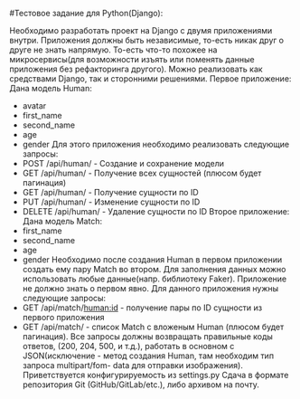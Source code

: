 #Тестовое задание для Python(Django):

Необходимо разработать проект на Django с двумя приложениями внутри. Приложения должны
быть независимые, то-есть никак друг о друге не знать напрямую. То-есть что-то похожее на
микросервисы(для возможности изъять или поменять данные приложения без рефакторинга
другого). Можно реализовать как средствами Django, так и сторонними решениями.
Первое приложение:
Дана модель Human:
- avatar
- first_name
- second_name
- age
- gender
Для этого приложения необходимо реализовать следующие запросы:
- POST /api/human/ - Создание и сохранение модели
- GET /api/human/ - Получение всех сущностей (плюсом будет пагинация)
- GET /api/human/<id> - Получение сущности по ID
- PUT /api/human/<id> - Изменение сущности по ID
- DELETE /api/human/<id> - Удаление сущности по ID
Второе приложение:
Дана модель Match:
- first_name
- second_name
- age
- gender
Необходимо после создания Human в первом приложении создать ему пару Match во втором. Для
заполнения данных можно использовать любые данные(напр. библиотеку Faker). Приложение не
должно знать о первом явно.
Для данного приложения нужны следующие запросы:
- GET /api/match/<human:id> - получение пары по ID сущности из первого приложения
- GET /api/match/ - список Match с вложеным Human (плюсом будет пагинация).
Все запросы должны возвращать правильные коды ответов, (200, 204, 500, и т.д.), работать в
основном с JSON(исключение - метод создания Human, там необходим тип запроса multipart/fom-
data для отправки изображения).
Приветствуется конфигурируемость из settings.py
Сдача в формате репозитория Git (GitHub/GitLab/etc.), либо архивом на почту.
